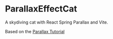 # ParallaxEffectCat

A skydiving cat with React Spring Parallax and Vite.

Based on the [Parallax Tutorial](https://youtu.be/UgIwjLg4ONk)